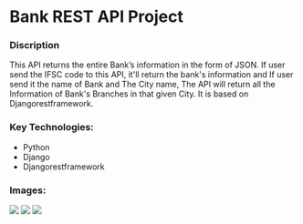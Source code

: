 # Bank REST API Project
<h3>Discription</h3>
<p>This API returns the entire Bank’s information in the form of JSON. If user send the IFSC code to this  API, it'll return the bank's information and If user send it the name of Bank and The City name, The API will return all the Information of Bank's Branches in that given City. It is based on Djangorestframework.</p>
<h3>Key Technologies:</h3>
<ul>
  <li>Python</li>
  <li>Django</li>
  <li>Djangorestframework</li>
</ul>
<h3>Images:</h3>
<img src="https://user-images.githubusercontent.com/19208133/53315047-5f5c5c00-38e7-11e9-977f-7b9ad73fcade.png" />
<img src="https://user-images.githubusercontent.com/19208133/53315173-f6291880-38e7-11e9-833c-42bf24fa5e49.png" />
<img src="https://user-images.githubusercontent.com/19208133/53314815-5b7c0a00-38e6-11e9-84c6-aaae0be6292f.png" />
